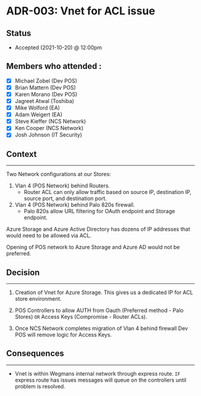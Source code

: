 # ADR-003: Vnet for ACL issue

## Status
- Accepted (2021-10-20) @ 12:00pm

## Members who attended :
- [x] Michael Zobel (Dev POS)
- [x] Brian Mattern (Dev POS)
- [x] Karen Morano (Dev POS)
- [x] Jagreet Atwal (Toshiba)
- [x] Mike Wolford (EA)
- [x] Adam Weigert (EA)
- [x] Steve Kieffer (NCS Network)
- [x] Ken Cooper (NCS Network)
- [x] Josh Johnson (IT Security)

## Context
---
Two Network configurations at our Stores:

1. Vlan 4 (POS Network) behind Routers.
    * Router ACL can only allow traffic based on source IP, destination IP, source port, and destination port.  
2. Vlan 4 (POS Network) behind Palo 820s firewall.
    * Palo 820s allow URL filtering for OAuth endpoint and Storage endpoint. 

Azure Storage and Azure Active Directory has dozens of IP addresses that would need to be allowed via ACL.

Opening of POS network to Azure Storage and Azure AD would not be preferred.


## Decision
---

1. Creation of Vnet for Azure Storage. This gives us a dedicated IP for ACL store environment. 

2. POS Controllers to allow AUTH from Oauth (Preferred  method - Palo Stores) `OR` Access Keys (Compromise - Router ACLs).

3. Once NCS Network completes migration of Vlan 4 behind firewall Dev POS will remove logic for Access Keys. 

## Consequences
---
* Vnet is within Wegmans internal network through express route. `IF` express route has issues messages will queue on the controllers until problem is resolved. 